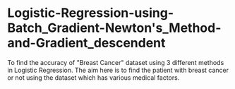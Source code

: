 # Logistic-Regression-using-Batch_Gradient-Newton's_Method-and-Gradient_descendent 
To find the accuracy of "Breast Cancer" dataset using 3 different methods in Logistic Regression.
The aim here is to find the patient with breast cancer or not using the dataset which has various medical factors.
